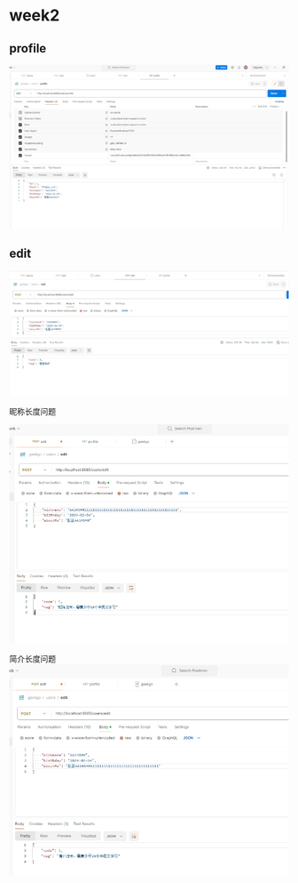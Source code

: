 # week2

## profile
![](./imags/profile.png)

## edit
![](./imags/edit.png)

昵称长度问题

![](./imags/edit2.png)

简介长度问题
![](./imags/edit3.png)